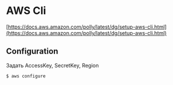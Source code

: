 # AWS Cli

[https://docs.aws.amazon.com/polly/latest/dg/setup-aws-cli.html](https://docs.aws.amazon.com/polly/latest/dg/setup-aws-cli.html)

## Configuration

Задать AccessKey, SecretKey, Region

```
$ aws configure
```

